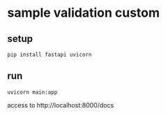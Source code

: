 # sample validation custom

## setup

```shell
pip install fastapi uvicorn
```

## run

```shell
uvicorn main:app
```

access to http://localhost:8000/docs

